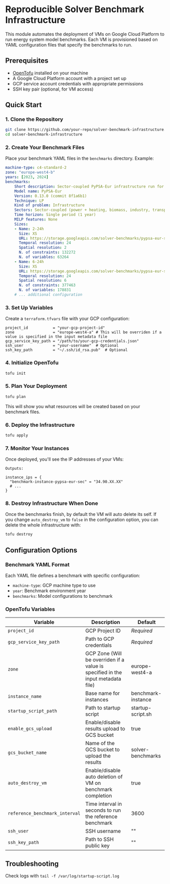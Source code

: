# Reproducible Solver Benchmark Infrastructure

This module automates the deployment of VMs on Google Cloud Platform to run energy system model benchmarks. Each VM is provisioned based on YAML configuration files that specify the benchmarks to run.

## Prerequisites

- [OpenTofu](https://opentofu.org/docs/intro/install/) installed on your machine
- A Google Cloud Platform account with a project set up
- GCP service account credentials with appropriate permissions
- SSH key pair (optional, for VM access)

## Quick Start

### 1. Clone the Repository

```bash
git clone https://github.com/your-repo/solver-benchmark-infrastructure.git
cd solver-benchmark-infrastructure
```

### 2. Create Your Benchmark Files

Place your benchmark YAML files in the `benchmarks` directory. Example:

```yaml
machine-type: c4-standard-2
zone: "europe-west4-b"
years: [2023, 2024]
benchmarks:
    Short description: Sector-coupled PyPSA-Eur infrastructure run for Italy considering 2050 as single planning horizon (LP, lot of variables, strongly intermeshed constraints)
    Model name: PyPSA-Eur
    Version: 0.13.0 (commit 8f1a6b1)
    Technique: LP
    Kind of problem: Infrastructure
    Sectors: Sector-coupled (power + heating, biomass, industry, transport)
    Time horizon: Single period (1 year)
    MILP features: None
    Sizes:
    - Name: 2-24h
      Size: XS
      URL: https://storage.googleapis.com/solver-benchmarks/pypsa-eur-sec-2-24h.lp
      Temporal resolution: 24
      Spatial resolution: 2
      N. of constraints: 132272
      N. of variables: 63264
    - Name: 6-24h
      Size: XS
      URL: https://storage.googleapis.com/solver-benchmarks/pypsa-eur-sec-2-24h.lp
      Temporal resolution: 24
      Spatial resolution: 6
      N. of constraints: 377463
      N. of variables: 178831
    # ... additional configuration
```

### 3. Set Up Variables

Create a `terraform.tfvars` file with your GCP configuration:

```hcl
project_id           = "your-gcp-project-id"
zone                 = "europe-west4-a" # This will be overriden if a value is specified in the input metadata file
gcp_service_key_path = "/path/to/your-gcp-credentials.json"
ssh_user             = "your-username"  # Optional
ssh_key_path         = "~/.ssh/id_rsa.pub"  # Optional
```

### 4. Initialize OpenTofu

```bash
tofu init
```

### 5. Plan Your Deployment

```bash
tofu plan
```

This will show you what resources will be created based on your benchmark files.

### 6. Deploy the Infrastructure

```bash
tofu apply
```

### 7. Monitor Your Instances

Once deployed, you'll see the IP addresses of your VMs:

```
Outputs:

instance_ips = {
  "benchmark-instance-pypsa-eur-sec" = "34.90.XX.XX"
  # ...
}
```

### 8. Destroy Infrastructure When Done

Once the benchmarks finish, by default the VM will auto delete its self. If you change `auto_destroy_vm`
to `false` in the configuration option, you can delete the whole infrastructure with:

```bash
tofu destroy
```

## Configuration Options

### Benchmark YAML Format

Each YAML file defines a benchmark with specific configuration:

- `machine-type`: GCP machine type to use
- `year`: Benchmark environment year
- `benchmarks`: Model configurations to benchmark

### OpenTofu Variables

| Variable | Description                                                                     | Default            |
|----------|---------------------------------------------------------------------------------|--------------------|
| `project_id` | GCP Project ID                                                                  | *Required*         |
| `gcp_service_key_path` | Path to GCP credentials                                                         | *Required*         |
| `zone` | GCP Zone (Will be overriden if a value is specified in the input metadata file) | europe-west4-a     |
| `instance_name` | Base name for instances                                                         | benchmark-instance |
| `startup_script_path` | Path to startup script                                                          | startup-script.sh  |
| `enable_gcs_upload` | Enable/disable results upload to GCS bucket                                     | true               |
| `gcs_bucket_name` | Name of the GCS bucket to upload the results                                    | solver-benchmarks  |
| `auto_destroy_vm` | Enable/disable auto deletion of VM on benchmark completion                      | true               |
| `reference_benchmark_interval` | Time interval in seconds to run the reference benchmark                         | 3600               |
| `ssh_user` | SSH username                                                                    | ""                 |
| `ssh_key_path` | Path to SSH public key                                                          | ""                 |

## Troubleshooting
Check logs with `tail -f /var/log/startup-script.log`
